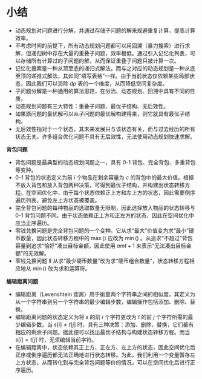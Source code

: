 # 小结

- 动态规划对问题进行分解，并通过存储子问题的解来规避重复计算，提高计算效率。
- 不考虑时间的前提下，所有动态规划问题都可以用回溯（暴力搜索）进行求解，但递归树中存在大量的重叠子问题，效率极低。通过引入记忆化列表，可以存储所有计算过的子问题的解，从而保证重叠子问题只被计算一次。
- 记忆化搜索是一种从顶至底的递归式解法，而与之对应的动态规划是一种从底至顶的递推式解法，其如同“填写表格”一样。由于当前状态仅依赖某些局部状态，因此我们可以消除 $dp$ 表的一个维度，从而降低空间复杂度。
- 子问题分解是一种通用的算法思路，在分治、动态规划、回溯中具有不同的性质。
- 动态规划问题有三大特性：重叠子问题、最优子结构、无后效性。
- 如果原问题的最优解可以从子问题的最优解构建得来，则它就具有最优子结构。
- 无后效性指对于一个状态，其未来发展只与该状态有关，而与过去经历的所有状态无关。许多组合优化问题不具有无后效性，无法使用动态规划快速求解。

**背包问题**

- 背包问题是最典型的动态规划问题之一，具有 0-1 背包、完全背包、多重背包等变种。
- 0-1 背包的状态定义为前 $i$ 个物品在剩余容量为 $c$ 的背包中的最大价值。根据不放入背包和放入背包两种决策，可得到最优子结构，并构建出状态转移方程。在空间优化中，由于每个状态依赖正上方和左上方的状态，因此需要倒序遍历列表，避免左上方状态被覆盖。
- 完全背包问题的每种物品的选取数量无限制，因此选择放入物品的状态转移与 0-1 背包问题不同。由于状态依赖正上方和正左方的状态，因此在空间优化中应当正序遍历。
- 零钱兑换问题是完全背包问题的一个变种。它从求“最大”价值变为求“最小”硬币数量，因此状态转移方程中的 $\max()$ 应改为 $\min()$ 。从追求“不超过”背包容量到追求“恰好”凑出目标金额，因此使用 $amt + 1$ 来表示“无法凑出目标金额”的无效解。
- 零钱兑换问题 II 从求“最少硬币数量”改为求“硬币组合数量”，状态转移方程相应地从 $\min()$ 改为求和运算符。

**编辑距离问题**

- 编辑距离（Levenshtein 距离）用于衡量两个字符串之间的相似度，其定义为从一个字符串到另一个字符串的最少编辑步数，编辑操作包括添加、删除、替换。
- 编辑距离问题的状态定义为将 $s$ 的前 $i$ 个字符更改为 $t$ 的前 $j$ 个字符所需的最少编辑步数。当 $s[i] \ne t[j]$ 时，具有三种决策：添加、删除、替换，它们都有相应的剩余子问题。据此便可以找出最优子结构与构建状态转移方程。而当 $s[i] = t[j]$ 时，无须编辑当前字符。
- 在编辑距离中，状态依赖其正上方、正左方、左上方的状态，因此空间优化后正序或倒序遍历都无法正确地进行状态转移。为此，我们利用一个变量暂存左上方状态，从而转化到与完全背包问题等价的情况，可以在空间优化后进行正序遍历。
